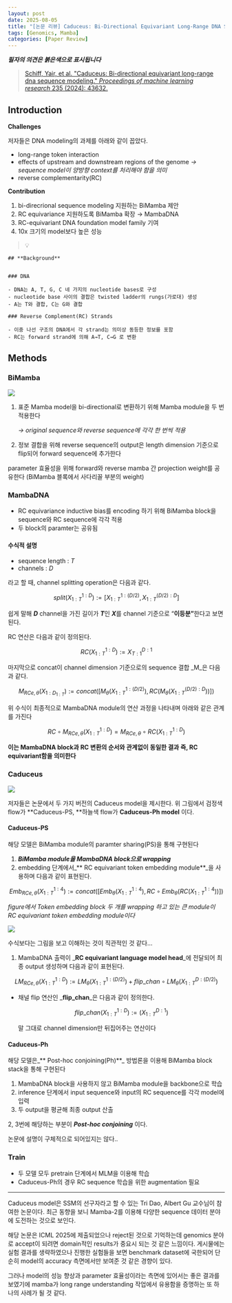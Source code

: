 ```yaml
---
layout: post
date: 2025-08-05
title: "[논문 리뷰] Caduceus: Bi-Directional Equivariant Long-Range DNA Sequence Modeling"
tags: [Genomics, Mamba]
categories: [Paper Review]
---
```


<span class="notion-red">_**필자의 의견은 붉은색으로 표시됩니다**_</span>


> [Schiff, Yair, et al. "Caduceus: Bi-directional equivariant long-range dna sequence modeling." ](https://pmc.ncbi.nlm.nih.gov/articles/PMC12189541/)[_Proceedings of machine learning research_](https://pmc.ncbi.nlm.nih.gov/articles/PMC12189541/)[ 235 (2024): 43632.](https://pmc.ncbi.nlm.nih.gov/articles/PMC12189541/)



## Introduction


**Challenges**


저자들은 DNA modeling의 과제를 아래와 같이 꼽았다.

- long-range token interaction
- effects of upstream and downstream regions of the genome 
_→ sequence model이 양방향 context를 처리해야 함을 의미_
- reverse complementarity(RC)

**Contribution**

1. bi-direcrional sequence modeling 지원하는 BiMamba 제안
1. RC equivariance 지원하도록 BiMamba 확장 → MambaDNA
1. RC-equivariant DNA foundation model family 기여
1. 10x 크기의 model보다 높은 성능

> 💡 


	## **Background**


	### DNA

	- DNA는 A, T, G, C 네 가지의 nucleotide bases로 구성
	- nucleotide base 사이의 결합은 twisted ladder의 rungs(가로대) 생성
	- A는 T와 결합, C는 G와 결합

	### Reverse Complement(RC) Strands

	- 이중 나선 구조의 DNA에서 각 strand는 의미상 동등한 정보를 포함
	- RC는 forward strand에 의해 A→T, C→G 로 변환


## Methods



### BiMamba


![](https://prod-files-secure.s3.us-west-2.amazonaws.com/542b861c-36a8-4051-84e5-8804b6728dba/2c247d59-7815-4980-99f0-8f0d21f445a7/image.png?X-Amz-Algorithm=AWS4-HMAC-SHA256&X-Amz-Content-Sha256=UNSIGNED-PAYLOAD&X-Amz-Credential=ASIAZI2LB466QTDJQZVH%2F20250830%2Fus-west-2%2Fs3%2Faws4_request&X-Amz-Date=20250830T131421Z&X-Amz-Expires=3600&X-Amz-Security-Token=IQoJb3JpZ2luX2VjEHoaCXVzLXdlc3QtMiJHMEUCIQDd7z1nLRWm%2FZ8s58i96BNyFskBDIO%2FOMrcL6LvD3G%2BMgIgQXaFVxco3CCISicEGFhkSPMAR4gmFrXfGJap%2FJLq8J4qiAQI0%2F%2F%2F%2F%2F%2F%2F%2F%2F%2F%2FARAAGgw2Mzc0MjMxODM4MDUiDOzFLGccii%2Br3Qiv2SrcAzP16U537aWLoVW6sdNevUEX7Yq6reviwDJinxN58co27XqsxELhrvZx16hugBPCTQ0pcpPzatB4BmEOVM9GQWggkUbXrqbDlvEMJrbPoTRJUg8L1Rkoj1bDeZ9dsXRjDIZpkzYuskXG4kdiA6CP8WmnX6f6jh3d5rp8gGkFj1lttKLSyltEkZjjivjBWaSo1FhaozyDyU5Ad5j2fFZjC81AzzKyvcwfOmZKWBg08wu4W%2BasyLBOB2Y%2BXrdzk3%2BxDWu0ZAa3LdgVNo%2BAZLvbRUGjeNeg70c6AdJjrlvPou0aT2zhDrIvi7uRNqJbenwjfFGQRn68BFWS2%2BXcehoiAUwKZVY49FMdzNJTcCBOwZ3molE2yLDotwzcchFsPQGXc9YJUt3JaKPS75gR2Wh5uIb18cFuHh3WiNtQf8RztoiZBA2YuqOQkqux1IllLNXMrFNukh9q4TDnqmWvEXcs%2BE3ArifN4QpWJRvCB2fwKN74HNql8RrwLDyAROtldPIoiIgW8QGkyGwM%2FrE50rsQkho87ZgGICfgcJ5eeKey8dDD45ITTbIdz1VChSxZ08NcD8iGTprYKJak21UBYO%2FzhjboF%2B6Ya2oDPSJPpczXVBOZAu1669w8qS%2Bd4nfaMKyYy8UGOqUBuyc6J8NFxv%2FOMKw4y59UsHiFuZ%2FZqhAVrY%2FSDSGNXQZoO1zACpUC%2F9ielNaUUtu6fpC7a9CvglZ%2BrCYagSoDtv133ALsnfWWUx6CbliI7LBElVCpqZZGXU%2BzfP7Q3RASupn%2FAOUQUD4cmGzpiEFL90bFvTa9HO7O%2FYD6IlE%2F1Zy7bTC3kOdMrqnWiMquBkJgV7MmATiJGQxsN9iG3HvZay8OcoyU&X-Amz-Signature=23ba767d115ccd912063e3a95b01a1eedc20ff5b4b80063aa676a5ca3726ad30&X-Amz-SignedHeaders=host&x-amz-checksum-mode=ENABLED&x-id=GetObject)

1. 표준 Mamba model을 bi-directional로 변환하기 위해 Mamba module을 두 번 적용한다

	_→ original sequence와 reverse sequence에 각각 한 번씩 적용_

1. 정보 결합을 위해 reverse sequence의 output은 length dimension 기준으로 flip되어 forward sequence에 추가한다

parameter 효율성을 위해 forward와 reverse mamba 간 projection weight를 공유한다 (BiMamba 블록에서 사다리꼴 부분의 weight)



### MambaDNA

- RC equivariance inductive bias를 encoding 하기 위해 BiMamba block을 sequence와 RC sequence에 각각 적용
- 두 block의 paramter는 공유됨


#### 수식적 설명

- sequence length : _T_
- channels : _D_

라고 할 때,  channel splitting operation은 다음과 같다.


$$
split(X^{1:D}_{1:T}):=[X^{1:(D/2)}_{1:T},X^{(D/2):D}_{1:T}]
$$


<span class="notion-red">쉽게 말해 </span><span class="notion-red">_**D**_</span><span class="notion-red"> channel을 가진 길이가 </span><span class="notion-red">_**T**_</span><span class="notion-red">인 </span><span class="notion-red">_**X**_</span><span class="notion-red">를 channel 기준으로 “</span><span class="notion-red">**이등분”**</span><span class="notion-red">한다고 보면 된다.</span>


RC 연산은 다음과 같이 정의된다.


$$
RC(X^{1:D}_{1:T}):=X^{D:1}_{T:1}
$$


마지막으로 concat이 channel dimension 기준으로의 sequence 결합 _M_은 다음과 같다.


$$
M_{RCe,\theta}(X_{1:D_{1:T}}):=concat([M_{\theta}(X^{1:(D/2)}_{1:T}),RC(M_{\theta}(X^{(D/2):D}_{1:T}))])
$$


위 수식이 최종적으로 MambaDNA module의 연산 과정을 나타내며 아래와 같은 관계를 가진다


$$
RC\circ M_{RCe,\theta}(X^{1:D}_{1:T}) = M_{RCe,\theta} \circ RC(X^{1:D}_{1:T})
$$


**이는 MambaDNA block과 RC 변환의 순서와 관계없이 동일한 결과 즉, RC equivariant함을 의미한다**



### Caduceus


![](https://prod-files-secure.s3.us-west-2.amazonaws.com/542b861c-36a8-4051-84e5-8804b6728dba/f94a60d7-8145-473b-aef9-7c68d3ec604a/image.png?X-Amz-Algorithm=AWS4-HMAC-SHA256&X-Amz-Content-Sha256=UNSIGNED-PAYLOAD&X-Amz-Credential=ASIAZI2LB466QTDJQZVH%2F20250830%2Fus-west-2%2Fs3%2Faws4_request&X-Amz-Date=20250830T131421Z&X-Amz-Expires=3600&X-Amz-Security-Token=IQoJb3JpZ2luX2VjEHoaCXVzLXdlc3QtMiJHMEUCIQDd7z1nLRWm%2FZ8s58i96BNyFskBDIO%2FOMrcL6LvD3G%2BMgIgQXaFVxco3CCISicEGFhkSPMAR4gmFrXfGJap%2FJLq8J4qiAQI0%2F%2F%2F%2F%2F%2F%2F%2F%2F%2F%2FARAAGgw2Mzc0MjMxODM4MDUiDOzFLGccii%2Br3Qiv2SrcAzP16U537aWLoVW6sdNevUEX7Yq6reviwDJinxN58co27XqsxELhrvZx16hugBPCTQ0pcpPzatB4BmEOVM9GQWggkUbXrqbDlvEMJrbPoTRJUg8L1Rkoj1bDeZ9dsXRjDIZpkzYuskXG4kdiA6CP8WmnX6f6jh3d5rp8gGkFj1lttKLSyltEkZjjivjBWaSo1FhaozyDyU5Ad5j2fFZjC81AzzKyvcwfOmZKWBg08wu4W%2BasyLBOB2Y%2BXrdzk3%2BxDWu0ZAa3LdgVNo%2BAZLvbRUGjeNeg70c6AdJjrlvPou0aT2zhDrIvi7uRNqJbenwjfFGQRn68BFWS2%2BXcehoiAUwKZVY49FMdzNJTcCBOwZ3molE2yLDotwzcchFsPQGXc9YJUt3JaKPS75gR2Wh5uIb18cFuHh3WiNtQf8RztoiZBA2YuqOQkqux1IllLNXMrFNukh9q4TDnqmWvEXcs%2BE3ArifN4QpWJRvCB2fwKN74HNql8RrwLDyAROtldPIoiIgW8QGkyGwM%2FrE50rsQkho87ZgGICfgcJ5eeKey8dDD45ITTbIdz1VChSxZ08NcD8iGTprYKJak21UBYO%2FzhjboF%2B6Ya2oDPSJPpczXVBOZAu1669w8qS%2Bd4nfaMKyYy8UGOqUBuyc6J8NFxv%2FOMKw4y59UsHiFuZ%2FZqhAVrY%2FSDSGNXQZoO1zACpUC%2F9ielNaUUtu6fpC7a9CvglZ%2BrCYagSoDtv133ALsnfWWUx6CbliI7LBElVCpqZZGXU%2BzfP7Q3RASupn%2FAOUQUD4cmGzpiEFL90bFvTa9HO7O%2FYD6IlE%2F1Zy7bTC3kOdMrqnWiMquBkJgV7MmATiJGQxsN9iG3HvZay8OcoyU&X-Amz-Signature=f472ef42e3d6439360238633251f8e7eaca78165c188ef3005bb39f440e756e9&X-Amz-SignedHeaders=host&x-amz-checksum-mode=ENABLED&x-id=GetObject)


저자들은 논문에서 두 가지 버전의 Caduceus model을 제시한다. 위 그림에서 검정색 flow가 **Caduceus-PS, **하늘색 flow가 **Caduceus-Ph model** 이다.



#### Caduceus-PS


해당 모델은 BiMamba module의 paramter sharing(PS)을 통해 구현된다

1. _**BiMamba module을 MambaDNA block으로 wrapping**_
1. embedding 단계에서_** RC equivariant token embedding module**_을 사용하며 다음과 같이 표현된다.

$$
Emb_{RCe,\theta}(X^{1:4}_{1:T}):=concat([Emb_{\theta}(X^{1:4}_{1:T}),RC \circ Emb_{\theta}(RC(X^{1:4}_{1:T}))])
$$


_figure에서 Token embedding block 두 개를 wrapping 하고 있는 큰 module이 RC equivariant token embedding module이다_


![](https://prod-files-secure.s3.us-west-2.amazonaws.com/542b861c-36a8-4051-84e5-8804b6728dba/b175e4da-71eb-4e91-8c23-a06dabe673c9/image.png?X-Amz-Algorithm=AWS4-HMAC-SHA256&X-Amz-Content-Sha256=UNSIGNED-PAYLOAD&X-Amz-Credential=ASIAZI2LB466QTDJQZVH%2F20250830%2Fus-west-2%2Fs3%2Faws4_request&X-Amz-Date=20250830T131421Z&X-Amz-Expires=3600&X-Amz-Security-Token=IQoJb3JpZ2luX2VjEHoaCXVzLXdlc3QtMiJHMEUCIQDd7z1nLRWm%2FZ8s58i96BNyFskBDIO%2FOMrcL6LvD3G%2BMgIgQXaFVxco3CCISicEGFhkSPMAR4gmFrXfGJap%2FJLq8J4qiAQI0%2F%2F%2F%2F%2F%2F%2F%2F%2F%2F%2FARAAGgw2Mzc0MjMxODM4MDUiDOzFLGccii%2Br3Qiv2SrcAzP16U537aWLoVW6sdNevUEX7Yq6reviwDJinxN58co27XqsxELhrvZx16hugBPCTQ0pcpPzatB4BmEOVM9GQWggkUbXrqbDlvEMJrbPoTRJUg8L1Rkoj1bDeZ9dsXRjDIZpkzYuskXG4kdiA6CP8WmnX6f6jh3d5rp8gGkFj1lttKLSyltEkZjjivjBWaSo1FhaozyDyU5Ad5j2fFZjC81AzzKyvcwfOmZKWBg08wu4W%2BasyLBOB2Y%2BXrdzk3%2BxDWu0ZAa3LdgVNo%2BAZLvbRUGjeNeg70c6AdJjrlvPou0aT2zhDrIvi7uRNqJbenwjfFGQRn68BFWS2%2BXcehoiAUwKZVY49FMdzNJTcCBOwZ3molE2yLDotwzcchFsPQGXc9YJUt3JaKPS75gR2Wh5uIb18cFuHh3WiNtQf8RztoiZBA2YuqOQkqux1IllLNXMrFNukh9q4TDnqmWvEXcs%2BE3ArifN4QpWJRvCB2fwKN74HNql8RrwLDyAROtldPIoiIgW8QGkyGwM%2FrE50rsQkho87ZgGICfgcJ5eeKey8dDD45ITTbIdz1VChSxZ08NcD8iGTprYKJak21UBYO%2FzhjboF%2B6Ya2oDPSJPpczXVBOZAu1669w8qS%2Bd4nfaMKyYy8UGOqUBuyc6J8NFxv%2FOMKw4y59UsHiFuZ%2FZqhAVrY%2FSDSGNXQZoO1zACpUC%2F9ielNaUUtu6fpC7a9CvglZ%2BrCYagSoDtv133ALsnfWWUx6CbliI7LBElVCpqZZGXU%2BzfP7Q3RASupn%2FAOUQUD4cmGzpiEFL90bFvTa9HO7O%2FYD6IlE%2F1Zy7bTC3kOdMrqnWiMquBkJgV7MmATiJGQxsN9iG3HvZay8OcoyU&X-Amz-Signature=72e68eabd286b7b189b919a3e35c69535fa8379cc9aabd4d2b1230e619a10f35&X-Amz-SignedHeaders=host&x-amz-checksum-mode=ENABLED&x-id=GetObject)


<span class="notion-red">수식보다는 그림을 보고 이해하는 것이 직관적인 것 같다…</span>

1. MambaDNA 출력이 _**RC equivariant language model head**_에 전달되어 최종 output 생성하며 다음과 같이 표현된다.

$$
LM_{RCe,\theta}(X^{1:D}_{1:T}):= LM_{\theta}(X^{1:(D/2)}_{1:T})+flip\_chan\circ LM_{\theta}(X^{D:(D/2)}_{1:T})
$$

- 채널 flip 연산인 _**flip\_chan**_은 다음과 같이 정의한다.

	$$
	flip\_chan(X^{1:D}_{1:T}):=(X^{D:1}_{1:T})
	$$


	말 그대로 channel dimension만 뒤집어주는 연산이다



#### Caduceus-Ph


해당 모델은_** Post-hoc conjoining(Ph)**_ 방법론을 이용해 BiMamba block stack을 통해 구현된다

1. MambaDNA block을 사용하지 않고 BiMamba module을 backbone으로 학습
1. inference 단계에서 input sequence와 input의 RC sequence를 각각 model에 입력
1. 두 output을 평균해 최종 output 산출

2, 3번에 해당하는 부분이 _**Post-hoc conjoining**_ 이다.


<span class="notion-red">논문에 설명이 구체적으로 되어있지는 않다..</span>



### Train

- 두 모델 모두 pretrain 단계에서 MLM을 이용해 학습
- Caduceus-Ph의 경우 RC sequence 학습을 위한 augmentation 필요

---


<span class="notion-red">Caduceus model은 SSM의 선구자라고 할 수 있는 Tri Dao, Albert Gu 교수님이 참여한 논문이다. 최근 동향을 보니 Mamba-2를 이용해 다양한 sequence 데이터 분야에 도전하는 것으로 보인다.</span>


<span class="notion-red">해당 논문은 ICML 2025에 제출되었으나 reject된 것으로 기억하는데 genomics 분야로 accept이 되려면 domain적인 results가 중요시 되는 것 같은 느낌이다. 게시물에는 실험 결과를 생략하였으나 진행한 실험들을 보면 benchmark dataset에 국한되어 단순히 model의 accuracy 측면에서만 보여준 것 같은 경향이 있다.</span>


<span class="notion-red">그러나 model의 성능 향상과 parameter 효율성이라는 측면에 있어서는 좋은 결과를 보였기에 mamba가 long range understanding 작업에서 유용함을 증명하는 또 하나의 사례가 될 것 같다.</span>


